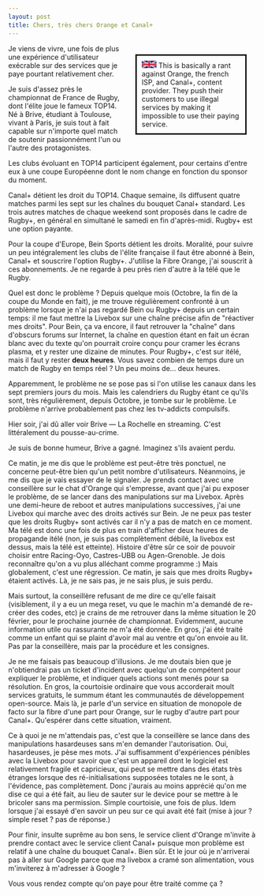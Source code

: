 ```yaml
---
layout: post
title: Chers, très chers Orange et Canal+
---
```


<div style="float:right; width:200px; border: solid; margin: 20px; padding: 10px">
<img src="/assets/union-jack.png" width="30px">
This is basically a rant against Orange, the french ISP, and Canal+,
content provider. They push their customers to use illegal services by
making it impossible to use their paying service.
</div>

Je viens de vivre, une fois de plus une expérience d'utilisateur exécrable sur
des services que je paye pourtant relativement cher.

Je suis d'assez près le championnat de France de Rugby, dont l'élite joue le
fameux TOP14. Né à Brive, étudiant à Toulouse, vivant à Paris, je suis tout à
fait capable sur n'importe quel match de soutenir passionnément l'un ou l'autre
des protagonistes.

Les clubs évoluant en TOP14 participent également, pour certains d'entre eux
à une coupe Européenne dont le nom change en fonction du sponsor du moment.

Canal+ détient les droit du TOP14. Chaque semaine, ils diffusent quatre matches
parmi les sept sur les chaînes du bouquet Canal+ standard. Les trois autres
matches de chaque weekend sont proposés dans le cadre de Rugby+, en général
en simultané le samedi en fin d'après-midi. Rugby+ est une option payante.

Pour la coupe d'Europe, Bein Sports détient les droits. Moralité, pour suivre
un peu intégralement les clubs de l'élite française il faut être abonné à Bein,
Canal+ et souscrire l'option Rugby+. J'utilise la Fibre Orange, j'ai souscrit à
ces abonnements. Je ne regarde à peu près rien d'autre à la télé que le Rugby.

Quel est donc le problème ? Depuis quelque mois (Octobre, la fin de la coupe
du Monde en fait), je me trouve régulièrement confronté à un problème lorsque
je n'ai pas regardé Bein ou Rugby+ depuis un certain temps: il me faut mettre
la Livebox sur une chaîne précise afin de "réactiver mes droits". Pour Bein,
ça va encore, il faut retrouver la "chaîne" dans d'obscurs forums sur
Internet, la chaîne en question étant en fait un écran blanc avec
du texte qu'on pourrait croire conçu pour cramer les écrans plasma, et y
rester une dizaine de minutes. Pour Rugby+, c'est sur itélé, mais il faut
y rester **deux heures**. Vous savez combien de temps dure un match de Rugby
en temps réel ? Un peu moins de... deux heures.

Apparemment, le problème ne se pose pas si l'on utilise les canaux dans les
sept premiers jours du mois. Mais les calendriers du Rugby étant ce qu'ils
sont, très régulièrement, depuis Octobre, je tombe sur le problème.
Le problème n'arrive probablement pas chez les tv-addicts compulsifs.

Hier soir, j'ai dû aller voir Brive — La Rochelle en streaming. C'est
littéralement du pousse-au-crime.

Je suis de bonne humeur, Brive a gagné. Imaginez s'ils avaient perdu.

Ce matin, je me dis que le problème est peut-être très ponctuel, ne concerne
peut-être bien qu'un petit nombre d'utilisateurs. Néanmoins, je me dis que
je vais essayer de le signaler. Je prends contact avec une conseillère sur
le chat d'Orange qui s'empresse, avant que j'ai pu exposer le problème, de se
lancer dans des manipulations sur ma Livebox. Après une demi-heure de
reboot et autres manipulations successives, j'ai une Livebox qui marche
avec des droits activés sur Bein. Je ne peux pas tester que les droits Rugby+
sont activés car il n'y a pas de match en ce moment. Ma télé est donc une
fois de plus en train d'afficher deux heures de propagande itélé (non, je suis
pas complètement débilé, la livebox est dessus, mais la télé est etteinte).
Histoire d'être sûr ce soir de pouvoir choisir entre Racing-Oyo, Castres-UBB
ou Agen-Grenoble. Je dois reconnaître qu'on a vu plus alléchant comme
programme :) Mais globalement, c'est une régression. Ce matin, je sais
que mes droits Rugby+ étaient activés. Là, je ne sais pas, je ne sais plus,
je suis perdu.

Mais surtout, la conseillère refusant de me dire ce qu'elle faisait
(visiblement, il y a eu un mega reset, vu que le machin m'a demandé de
re-créer des codes, etc) je crains de me retrouver dans la même situation
le 20 février, pour le prochaine journée de championnat. Evidemment, aucune
information utile ou rassurante ne m'a été donnée. En gros, j'ai été traité
comme un enfant qui se plaint d'avoir mal au ventre et qu'on envoie au lit.
Pas par la conseillère, mais par la procédure et les consignes.

Je ne me faisais pas beaucoup d'illusions. Je me doutais bien que je
n'obtiendrai pas un ticket d'incident avec quelqu'un de compétent pour
expliquer le problème, et indiquer quels actions sont menés pour sa
résolution. En gros, la courtoisie ordinaire que vous accorderait moult
services gratuits, le summum étant les communautés de développement
open-source. Mais là, je parle d'un service en situation de
monopole de facto sur la fibre d'une part pour Orange, sur le rugby
d'autre part pour Canal+. Qu'espérer dans cette situation, vraiment.

Ce à quoi je ne m'attendais pas, c'est que la conseillère se lance dans
des manipulations hasardeuses sans m'en demander l'autorisation. Oui,
hasardeuses, je pèse mes mots. J'ai suffisamment d'expériences pénibles
avec la Livebox pour savoir que c'est un appareil dont le logiciel est
relativement fragile et capricieux, qui peut se mettre dans des états
très étranges lorsque des ré-initialisations supposées totales ne le sont,
à l'évidence, pas complètement. Donc j'aurais au moins apprécié qu'on me dise
ce qui a été fait, au lieu de sauter sur le device pour se mettre à le
bricoler sans ma permission. Simple courtoisie, une fois de plus.
Idem lorsque j'ai essayé d'en savoir un peu sur ce qui avait été fait (mise
à jour ? simple reset ? pas de réponse.)

Pour finir, insulte suprême au bon sens, le service client d'Orange m'invite à
prendre contact avec le service client Canal+ puisque mon problème est
relatif à une chaîne du bouquet Canal+. Bien sûr. Et le jour où je n'arriverai
pas à aller sur Google parce que ma livebox a cramé son alimentation,
vous m'inviterez à m'adresser à Google ?

Vous vous rendez compte qu'on paye pour être traité comme ça ?
